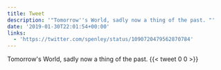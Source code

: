 ```yaml
---
title: Tweet
description: '"Tomorrow''s World, sadly now a thing of the past. "'
date: '2019-01-30T22:01:54+00:00'
links:
  - 'https://twitter.com/spenley/status/1090720479562870784'
---
```

Tomorrow's World, sadly now a thing of the past. 
      {{< tweet 0 0 >}}
    
